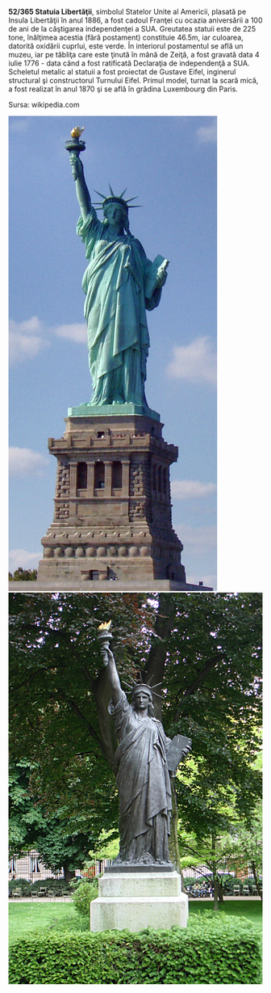 **52/365 Statuia Libertăţii**, simbolul Statelor Unite al Americii, plasată pe Insula Libertăţii în anul 1886, a fost cadoul Franţei cu ocazia aniversării a 100 de ani de la câştigarea independenţei a SUA. Greutatea statuii este de 225 tone, înălţimea acestia (fără postament) constituie 46.5m, iar culoarea, datorită oxidării cuprlui, este verde. În interiorul postamentul se află un muzeu, iar pe tăbliţa care este ţinută în mână de Zeiţă, a fost gravată data 4 iulie 1776 - data când a fost ratificată Declaraţia de independenţă a SUA. Scheletul metalic al statuii a fost proiectat de Gustave Eifel, inginerul structural şi constructorul Turnului Eifel. Primul model, turnat la scară mică, a fost realizat în anul 1870 şi se află în grădina Luxembourg din Paris.

Sursa: wikipedia.com

![Statuia Libertăţii](image-1.jpg)
![Statuia Libertăţii, primul model la scară mică](image-2.jpg)
